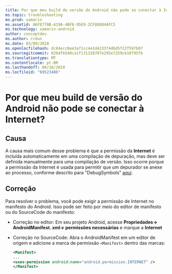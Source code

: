 ```yaml
---
title: Por que meu build de versão do Android não pode se conectar à Internet?
ms.topic: troubleshooting
ms.prod: xamarin
ms.assetid: A6FE770B-A19A-4BF8-95E9-2CF880D4AFC5
ms.technology: xamarin-android
author: conceptdev
ms.author: crdun
ms.date: 03/09/2018
ms.openlocfilehash: dc84ecc0ee3a71cc4e1d4233f4d6d5f22f597b07
ms.sourcegitcommit: 6264fb540ca1f131328707e295e7259cb10f95fb
ms.translationtype: MT
ms.contentlocale: pt-BR
ms.lasthandoff: 08/16/2019
ms.locfileid: "69523486"
---
```

# <a name="why-cant-my-android-release-build-connect-to-the-internet"></a>Por que meu build de versão do Android não pode se conectar à Internet?

## <a name="cause"></a>Causa

A causa mais comum desse problema é que a permissão da **Internet** é incluída automaticamente em uma compilação de depuração, mas deve ser definida manualmente para uma compilação de versão. Isso ocorre porque a permissão da Internet é usada para permitir que um depurador se anexe ao processo, conforme descrito para "DebugSymbols" [aqui](~/android/deploy-test/building-apps/build-process.md).


## <a name="fix"></a>Correção

Para resolver o problema, você pode exigir a permissão de Internet no manifesto do Android. Isso pode ser feito por meio do editor de manifesto ou do SourceCode do manifesto:

- Correção no editor: Em seu projeto Android, acesse **Propriedades-> AndroidManifest. xml-> permissões necessárias** e marque a **Internet**

- Correção no SourceCode: Abra o AndroidManifest em um editor de origem e adicione a marca de permissão `<Manifest>` dentro das marcas:

    ```xml
    <Manifest>
    ...
    <uses-permission android:name="android.permission.INTERNET" />
    </Manifest>
    ```
